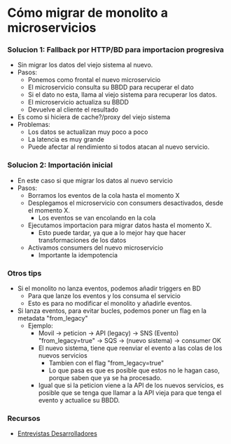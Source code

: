 # Cómo migrar de monolito a microservicios

### Solucion 1: Fallback por HTTP/BD para importacion progresiva

* Sin migrar los datos del viejo sistema al nuevo.
* Pasos:
  * Ponemos como frontal el nuevo microservicio
  * El microservicio consulta su BBDD para recuperar el dato
  * Si el dato no esta, llama al viejo sistema para recuperar los datos.
  * El microservicio actualiza su BBDD
  * Devuelve al cliente el resultado
* Es como si hiciera de cache?/proxy del viejo sistema
* Problemas:
  * Los datos se actualizan muy poco a poco
  * La latencia es muy grande
  * Puede afectar al rendimiento si todos atacan al nuevo servicio.
  
### Solucion 2: Importación inicial

* En este caso si que migrar los datos al nuevo servicio
* Pasos:
  * Borramos los eventos de la cola hasta el momento X
  * Desplegamos el microservicio con consumers desactivados, desde el momento X.
    * Los eventos se van encolando en la cola
  * Ejecutamos importacion para migrar datos hasta el momento X.
    * Esto puede tardar, ya que a lo mejor hay que hacer transformaciones de los datos
  * Activamos consumers del nuevo microservicio
    * Importante la idempotencia
    
### Otros tips

* Si el monolito no lanza eventos, podemos añadir triggers en BD
  * Para que lanze los eventos y los consuma el servicio
  * Esto es para no modificar el monolito y añadirle eventos.
* Si lanza eventos, para evitar bucles, podemos poner un flag en la metadata "from_legacy"
  * Ejemplo:
    * Movil -> peticion -> API (legacy) -> SNS (Evento) "from_legacy=true" -> SQS -> (nuevo sistema) -> consumer OK
    * El nuevo sistema, tiene que reenviar el evento a las colas de los nuevos servicios
      * Tambien con el flag "from_legacy=true"
      * Lo que pasa es que es posible que estos no le hagan caso, porque saben que ya se ha procesado.
    * Igual que si la peticion viene a la API de los nuevos servicios, es posible que se tenga que llamar a la API vieja para que tenga el evento y actualice su BBDD.
    
### Recursos

* [Entrevistas Desarrolladores](https://codely.tv/blog/entrevistas/build-stuff-2017/)
